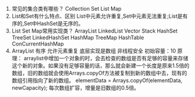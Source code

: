1. 常见的集合类有哪些？
Collection Set List Map
2. List和Set有什么特点、区别
List中元素允许重复,Set中元素无法重复;List是有序的,Set中HashSet是无序的。
3. List Set Map常用实现类？
ArrayList LinkedList Vector Stack
HashSet TreeSet LinkedHashSet
HashMap TreeMap HashTable ConCurrentHashMap
4. ArrayList
有序 允许元素重复 底层实现是数组 非线程安全 初始容量：10
原理：
arraylist中增加一个对象的时，会去检查的数组是否有足够的容量来存储这个新的对象。如果没有足够容量的话，那么就会新建一个长度是原来1.5倍的数组，旧的数组就会使用Arrays.copyOf方法被复制到新的数组中去，现有的数组引用指向了新的数组。
elementData = Arrays.copyOf(elementData, newCapacity);
每次数组扩容，增量是旧数组的0.5倍。

